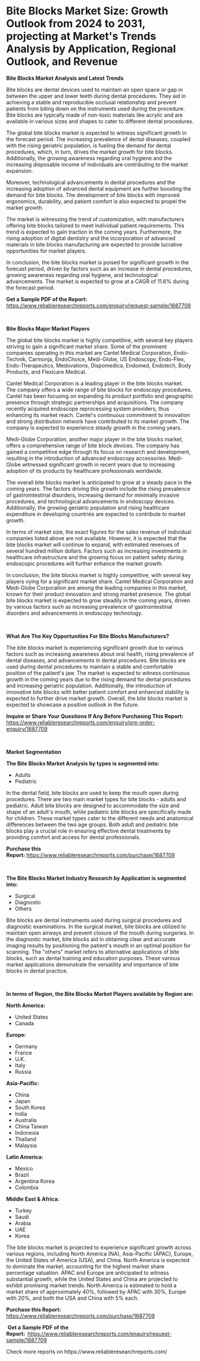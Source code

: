 <p><h1>Bite Blocks Market Size: Growth Outlook from 2024 to 2031, projecting at Market's Trends Analysis by Application, Regional Outlook, and Revenue</h1></p><p><strong>Bite Blocks Market Analysis and Latest Trends</strong></p>
<p><p>Bite blocks are dental devices used to maintain an open space or gap in between the upper and lower teeth during dental procedures. They aid in achieving a stable and reproducible occlusal relationship and prevent patients from biting down on the instruments used during the procedure. Bite blocks are typically made of non-toxic materials like acrylic and are available in various sizes and shapes to cater to different dental procedures.</p><p>The global bite blocks market is expected to witness significant growth in the forecast period. The increasing prevalence of dental diseases, coupled with the rising geriatric population, is fueling the demand for dental procedures, which, in turn, drives the market growth for bite blocks. Additionally, the growing awareness regarding oral hygiene and the increasing disposable income of individuals are contributing to the market expansion.</p><p>Moreover, technological advancements in dental procedures and the increasing adoption of advanced dental equipment are further boosting the demand for bite blocks. The development of bite blocks with improved ergonomics, durability, and patient comfort is also expected to propel the market growth.</p><p>The market is witnessing the trend of customization, with manufacturers offering bite blocks tailored to meet individual patient requirements. This trend is expected to gain traction in the coming years. Furthermore, the rising adoption of digital dentistry and the incorporation of advanced materials in bite blocks manufacturing are expected to provide lucrative opportunities for market players.</p><p>In conclusion, the bite blocks market is poised for significant growth in the forecast period, driven by factors such as an increase in dental procedures, growing awareness regarding oral hygiene, and technological advancements. The market is expected to grow at a CAGR of 11.6% during the forecast period.</p></p>
<p><strong>Get a Sample PDF of the Report:&nbsp;</strong> <a href="https://www.reliableresearchreports.com/enquiry/request-sample/1687709">https://www.reliableresearchreports.com/enquiry/request-sample/1687709</a></p>
<p>&nbsp;</p>
<p><strong>Bite Blocks Major Market Players</strong></p>
<p><p>The global bite blocks market is highly competitive, with several key players striving to gain a significant market share. Some of the prominent companies operating in this market are Cantel Medical Corporation, Endo-Technik, Carmonja, EndoChoice, Medi-Globe, US Endoscopy, Endo-Flex, Endo-Therapeutics, Medovations, Dispomedica, Endomed, Endotech, Body Products, and Flexicare Medical.</p><p>Cantel Medical Corporation is a leading player in the bite blocks market. The company offers a wide range of bite blocks for endoscopy procedures. Cantel has been focusing on expanding its product portfolio and geographic presence through strategic partnerships and acquisitions. The company recently acquired endoscope reprocessing system providers, thus enhancing its market reach. Cantel's continuous commitment to innovation and strong distribution network have contributed to its market growth. The company is expected to experience steady growth in the coming years.</p><p>Medi-Globe Corporation, another major player in the bite blocks market, offers a comprehensive range of bite block devices. The company has gained a competitive edge through its focus on research and development, resulting in the introduction of advanced endoscopy accessories. Medi-Globe witnessed significant growth in recent years due to increasing adoption of its products by healthcare professionals worldwide.</p><p>The overall bite blocks market is anticipated to grow at a steady pace in the coming years. The factors driving this growth include the rising prevalence of gastrointestinal disorders, increasing demand for minimally invasive procedures, and technological advancements in endoscopy devices. Additionally, the growing geriatric population and rising healthcare expenditure in developing countries are expected to contribute to market growth.</p><p>In terms of market size, the exact figures for the sales revenue of individual companies listed above are not available. However, it is expected that the bite blocks market will continue to expand, with estimated revenues of several hundred million dollars. Factors such as increasing investments in healthcare infrastructure and the growing focus on patient safety during endoscopic procedures will further enhance the market growth.</p><p>In conclusion, the bite blocks market is highly competitive, with several key players vying for a significant market share. Cantel Medical Corporation and Medi-Globe Corporation are among the leading companies in this market, known for their product innovation and strong market presence. The global bite blocks market is expected to grow steadily in the coming years, driven by various factors such as increasing prevalence of gastrointestinal disorders and advancements in endoscopy technology.</p></p>
<p>&nbsp;</p>
<p><strong>What Are The Key Opportunities For Bite Blocks Manufacturers?</strong></p>
<p><p>The bite blocks market is experiencing significant growth due to various factors such as increasing awareness about oral health, rising prevalence of dental diseases, and advancements in dental procedures. Bite blocks are used during dental procedures to maintain a stable and comfortable position of the patient's jaw. The market is expected to witness continuous growth in the coming years due to the rising demand for dental procedures and increasing geriatric population. Additionally, the introduction of innovative bite blocks with better patient comfort and enhanced stability is expected to further drive market growth. Overall, the bite blocks market is expected to showcase a positive outlook in the future.</p></p>
<p><strong>Inquire or Share Your Questions If Any Before Purchasing This Report:</strong> <a href="https://www.reliableresearchreports.com/enquiry/pre-order-enquiry/1687709">https://www.reliableresearchreports.com/enquiry/pre-order-enquiry/1687709</a></p>
<p>&nbsp;</p>
<p><strong>Market Segmentation</strong></p>
<p><strong>The Bite Blocks Market Analysis by types is segmented into:</strong></p>
<p><ul><li>Adults</li><li>Pediatric</li></ul></p>
<p><p>In the dental field, bite blocks are used to keep the mouth open during procedures. There are two main market types for bite blocks - adults and pediatric. Adult bite blocks are designed to accommodate the size and shape of an adult's mouth, while pediatric bite blocks are specifically made for children. These market types cater to the different needs and anatomical differences between the two age groups. Both adult and pediatric bite blocks play a crucial role in ensuring effective dental treatments by providing comfort and access for dental professionals.</p></p>
<p><strong>Purchase this Report:&nbsp;</strong><a href="https://www.reliableresearchreports.com/purchase/1687709">https://www.reliableresearchreports.com/purchase/1687709</a></p>
<p>&nbsp;</p>
<p><strong>The Bite Blocks Market Industry Research by Application is segmented into:</strong></p>
<p><ul><li>Surgical</li><li>Diagnostic</li><li>Others</li></ul></p>
<p><p>Bite blocks are dental instruments used during surgical procedures and diagnostic examinations. In the surgical market, bite blocks are utilized to maintain open airways and prevent closure of the mouth during surgeries. In the diagnostic market, bite blocks aid in obtaining clear and accurate imaging results by positioning the patient's mouth in an optimal position for scanning. The "others" market refers to alternative applications of bite blocks, such as dental training and education purposes. These various market applications demonstrate the versatility and importance of bite blocks in dental practice.</p></p>
<p>&nbsp;</p>
<p><strong>In terms of Region, the Bite Blocks Market Players available by Region are:</strong></p>
<p>
    <p> <strong> North America: </strong>
        <ul>
            <li>United States</li>
            <li>Canada</li>
        </ul>
        </p> 
    <p> <strong> Europe: </strong>
        <ul>
            <li>Germany</li>
            <li>France</li>
            <li>U.K.</li>
            <li>Italy</li>
            <li>Russia</li>
        </ul>
        </p> 
    <p> <strong> Asia-Pacific: </strong>
        <ul>
            <li>China</li>
            <li>Japan</li>
            <li>South Korea</li>
            <li>India</li>
            <li>Australia</li>
            <li>China Taiwan</li>
            <li>Indonesia</li>
            <li>Thailand</li>
            <li>Malaysia</li>
        </ul>
        </p> 
    <p> <strong> Latin America: </strong>
        <ul>
            <li>Mexico</li>
            <li>Brazil</li>
            <li>Argentina Korea</li>
            <li>Colombia</li>
        </ul>
        </p> 
    <p> <strong> Middle East & Africa: </strong>
        <ul>
            <li>Turkey</li>
            <li>Saudi</li>
            <li>Arabia</li>
            <li>UAE</li>
            <li>Korea</li>
        </ul>
    </p>
    </p>
<p><p>The bite blocks market is projected to experience significant growth across various regions, including North America (NA), Asia-Pacific (APAC), Europe, the United States of America (USA), and China. North America is expected to dominate the market, accounting for the highest market share percentage valuation. APAC and Europe are anticipated to witness substantial growth, while the United States and China are projected to exhibit promising market trends. North America is estimated to hold a market share of approximately 40%, followed by APAC with 30%, Europe with 20%, and both the USA and China with 5% each.</p></p>
<p><strong>Purchase this Report: </strong><a href="https://www.reliableresearchreports.com/purchase/1687709">https://www.reliableresearchreports.com/purchase/1687709</a></p>
<p>&nbsp;<strong>Get a Sample PDF of the Report:&nbsp;&nbsp;</strong><a href="https://www.reliableresearchreports.com/enquiry/request-sample/1687709">https://www.reliableresearchreports.com/enquiry/request-sample/1687709</a></p>
<p><strong></strong></p>
<p>Check more reports on https://www.reliableresearchreports.com/</p>